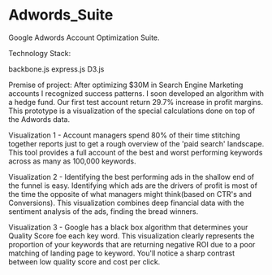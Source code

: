 Adwords_Suite
=============

Google Adwords Account Optimization Suite.

Technology Stack: 

backbone.js
express.js
D3.js

Premise of project: 
After optimizing $30M in Search Engine Marketing accounts I recognized success patterns.
I soon developed an algorithm with a hedge fund. Our first test account return 29.7% increase in profit margins.
This prototype is a visualization of the special calculations done on top of the Adwords data.

Visualization 1 - Account managers spend 80% of their time stitching together reports just to get a rough overview of the 'paid search' landscape.
This tool provides a full account of the best and worst performing keywords across as many as 100,000 keywords.

Visualization 2 - Identifying the best performing ads in the shallow end of the funnel is easy. Identifying which ads are 
the drivers of profit is most of the time the opposite of what managers might think(based on CTR's and Conversions). This 
visualization combines deep financial data with the sentiment analysis of the ads, finding the bread winners.

Visualization 3 - Google has a black box algorithm that determines your Quality Score foe each key word. This visualization 
clearly represents the proportion of your keywords that are returning negative ROI due to a poor matching of landing page to keyword.
You'll notice a sharp contrast between low quality score and cost per click. 




